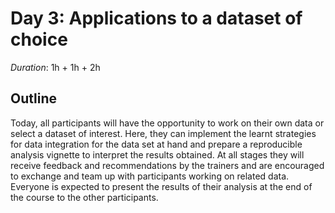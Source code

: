 # Day 3: Applications to a dataset of choice

*Duration*: 1h + 1h + 2h


## Outline
Today, all participants will have the opportunity to work on their own data or select a dataset of interest. Here, they can implement the learnt strategies for data integration for the data set at hand and prepare a reproducible analysis vignette to interpret the results obtained. At all stages they will receive feedback and recommendations by the trainers and are encouraged to exchange and team up with participants working on related data. Everyone is expected to present the results of their analysis at the end of the course to the other participants.
